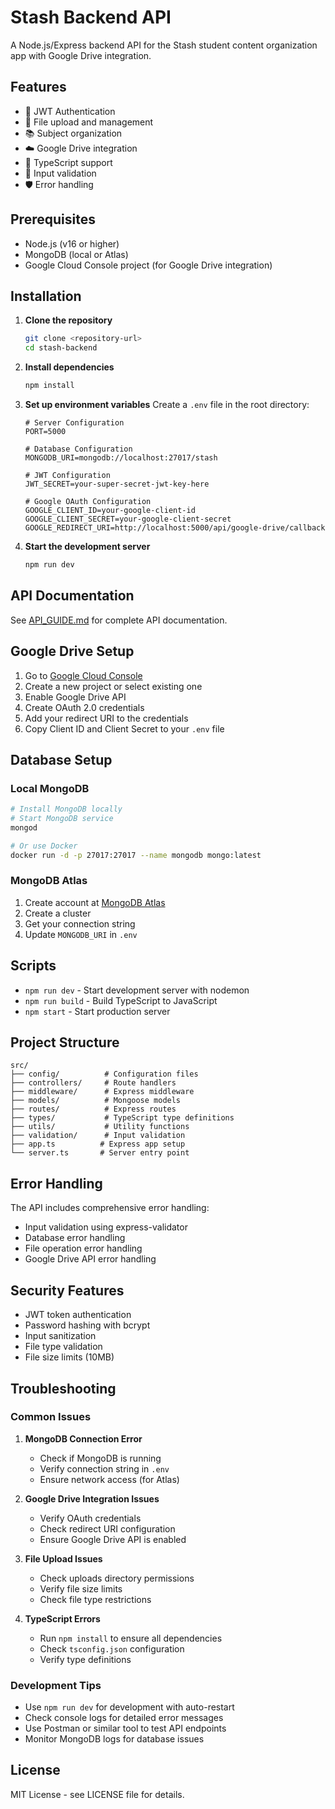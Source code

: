 # Stash Backend API

A Node.js/Express backend API for the Stash student content organization app with Google Drive integration.

## Features

- 🔐 JWT Authentication
- 📁 File upload and management
- 📚 Subject organization
- ☁️ Google Drive integration
- 🚀 TypeScript support
- 📝 Input validation
- 🛡️ Error handling

## Prerequisites

- Node.js (v16 or higher)
- MongoDB (local or Atlas)
- Google Cloud Console project (for Google Drive integration)

## Installation

1. **Clone the repository**
   ```bash
   git clone <repository-url>
   cd stash-backend
   ```

2. **Install dependencies**
   ```bash
   npm install
   ```

3. **Set up environment variables**
   Create a `.env` file in the root directory:
   ```env
   # Server Configuration
   PORT=5000
   
   # Database Configuration
   MONGODB_URI=mongodb://localhost:27017/stash
   
   # JWT Configuration
   JWT_SECRET=your-super-secret-jwt-key-here
   
   # Google OAuth Configuration
   GOOGLE_CLIENT_ID=your-google-client-id
   GOOGLE_CLIENT_SECRET=your-google-client-secret
   GOOGLE_REDIRECT_URI=http://localhost:5000/api/google-drive/callback
   ```

4. **Start the development server**
   ```bash
   npm run dev
   ```

## API Documentation

See [API_GUIDE.md](./API_GUIDE.md) for complete API documentation.

## Google Drive Setup

1. Go to [Google Cloud Console](https://console.cloud.google.com/)
2. Create a new project or select existing one
3. Enable Google Drive API
4. Create OAuth 2.0 credentials
5. Add your redirect URI to the credentials
6. Copy Client ID and Client Secret to your `.env` file

## Database Setup

### Local MongoDB
```bash
# Install MongoDB locally
# Start MongoDB service
mongod

# Or use Docker
docker run -d -p 27017:27017 --name mongodb mongo:latest
```

### MongoDB Atlas
1. Create account at [MongoDB Atlas](https://www.mongodb.com/atlas)
2. Create a cluster
3. Get your connection string
4. Update `MONGODB_URI` in `.env`

## Scripts

- `npm run dev` - Start development server with nodemon
- `npm run build` - Build TypeScript to JavaScript
- `npm start` - Start production server

## Project Structure

```
src/
├── config/          # Configuration files
├── controllers/     # Route handlers
├── middleware/      # Express middleware
├── models/          # Mongoose models
├── routes/          # Express routes
├── types/           # TypeScript type definitions
├── utils/           # Utility functions
├── validation/      # Input validation
├── app.ts          # Express app setup
└── server.ts       # Server entry point
```

## Error Handling

The API includes comprehensive error handling:
- Input validation using express-validator
- Database error handling
- File operation error handling
- Google Drive API error handling

## Security Features

- JWT token authentication
- Password hashing with bcrypt
- Input sanitization
- File type validation
- File size limits (10MB)

## Troubleshooting

### Common Issues

1. **MongoDB Connection Error**
   - Check if MongoDB is running
   - Verify connection string in `.env`
   - Ensure network access (for Atlas)

2. **Google Drive Integration Issues**
   - Verify OAuth credentials
   - Check redirect URI configuration
   - Ensure Google Drive API is enabled

3. **File Upload Issues**
   - Check uploads directory permissions
   - Verify file size limits
   - Check file type restrictions

4. **TypeScript Errors**
   - Run `npm install` to ensure all dependencies
   - Check `tsconfig.json` configuration
   - Verify type definitions

### Development Tips

- Use `npm run dev` for development with auto-restart
- Check console logs for detailed error messages
- Use Postman or similar tool to test API endpoints
- Monitor MongoDB logs for database issues

## License

MIT License - see LICENSE file for details.
